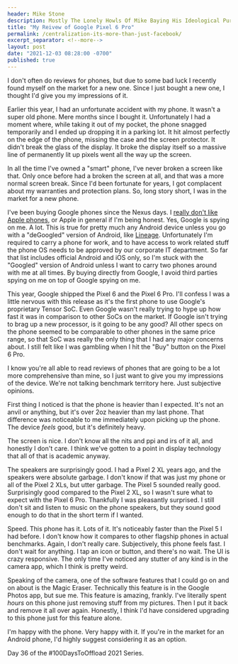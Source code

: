 ```yaml
---
header: Mike Stone
description: Mostly The Lonely Howls Of Mike Baying His Ideological Purity At The Moon
title: "My Reivew of Google Pixel 6 Pro"
permalink: /centralization-its-more-than-just-facebook/
excerpt_separator: <!--more-->
layout: post
date: "2021-12-03 08:28:00 -0700"
published: true
---
```


I don't often do reviews for phones, but due to some bad luck I recently found myself on the market for a new one. Since I just bought a new one, I thought I'd give you my impressions of it.

<!--more-->

Earlier this year, I had an unfortunate accident with my phone. It wasn't a super old phone. Mere months since I bought it. Unfortunately I had a moment where, while taking it out of my pocket, the phone snagged temporarily and I ended up dropping it in a parking lot. It hit almost perfectly on the edge of the phone, missing the case and the screen protector. It didn't break the glass of the display. It broke the display itself so a massive line of permanently lit up pixels went all the way up the screen.

In all the time I've owned a "smart" phone, I've never broken a screen like that. Only once before had a broken the screen at all, and that was a more normal screen break. Since I'd been fortunate for years, I got complacent about my warranties and protection plans. So, long story short, I was in the market for a new phone.

I've been buying Google phones since the Nexus days. I [really don't like Apple phones](https://mikestone.me/iphone-3gs-the-worst-phone-ive-ever-owned/), or Apple in general if I'm being honest. Yes, Google is spying on me. A lot. This is true for pretty much any Android device unless you go with a "deGoogled" version of Android, like [Lineage](https://lineageos.org). Unfortunately I'm required to carry a phone for work, and to have access to work related stuff the phone OS needs to be approved by our corporate IT department. So far that list includes official Android and iOS only, so I'm stuck with the "Googled" version of Android unless I want to carry two phones around with me at all times. By buying directly from Google, I avoid third parties spying on me on top of Google spying on me.

This year, Google shipped the Pixel 6 and the Pixel 6 Pro. I'll confess I was a little nervous with this release as it's the first phone to use Google's proprietary Tensor SoC. Even Google wasn't really trying to hype up how fast it was in comparison to other SoCs on the market. If Google isn't trying to brag up a new processor, is it going to be any good? All other specs on the phone seemed to be comparable to other phones in the same price range, so that SoC was really the only thing that I had any major concerns about. I still felt like I was gambling when I hit the "Buy" button on the Pixel 6 Pro.

I know you're all able to read reviews of phones that are going to be a lot more comprehensive than mine, so I just want to give you my impressions of the device. We're not talking benchmark territory here. Just subjective opinions.

First thing I noticed is that the phone is heavier than I expected. It's not an anvil or anything, but it's over 2oz heavier than my last phone. That difference was noticeable to me immediately upon picking up the phone. The device _feels_ good, but it's definitely heavy.

The screen is nice. I don't know all the nits and ppi and irs of it all, and honestly I don't care. I think we've gotten to a point in display technology that all of that is academic anyway.

The speakers are surprisingly good. I had a Pixel 2 XL years ago, and the speakers were absolute garbage. I don't know if that was just my phone or all of the Pixel 2 XLs, but utter garbage. The Pixel 5 sounded really good. Surprisingly good compared to the Pixel 2 XL, so I wasn't sure what to expect with the Pixel 6 Pro. Thankfully I was pleasantly surprised. I still don't sit and listen to music on the phone speakers, but they sound good enough to do that in the short term if I wanted.

Speed. This phone has it. Lots of it. It's noticeably faster than the Pixel 5 I had before. I don't know how it compares to other flagship phones in actual benchmarks. Again, I don't really care. Subjectively, this phone feels fast. I don't wait for anything. I tap an icon or button, and there's no wait. The UI is crazy responsive. The only time I've noticed any stutter of any kind is in the camera app, which I think is pretty weird.

Speaking of the camera, one of the software features that I could go on and on about is the Magic Eraser. Technically this feature is in the Google Photos app, but sue me. This feature is amazing, frankly. I've literally spent _hours_ on this phone just removing stuff from my pictures. Then I put it back and remove it all over again. Honestly, I think I'd have considered upgrading to this phone just for this feature alone.

I'm happy with the phone. Very happy with it. If you're in the market for an Android phone, I'd highly suggest considering it as an option. 

Day 36 of the #100DaysToOffload 2021 Series.
